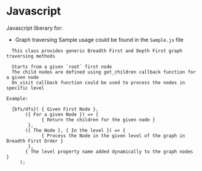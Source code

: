 # Javascript

Javascript liberary for:

- Graph traversing
    Sample usage could be found in the `Sample.js` file
    
```text
  This class provides generic Breadth First and Depth First graph traversing methods

  Starts from a given `root` first node
  The child nodes are defined using get_children callback function for a given node
  On_visit callback function could be used to process the nodes in specific level

Example:

  {bfs/dfs}( { Given First Node }, 
       ({ For a given Node }) => {
             { Return the children for the given node }
        },
       ({ The Node }, { In the level }) => {
             { Process the Node in the given level of the graph in Breadth First Order }
        },
       { The level property name added dynamically to the graph nodes }
     );
```
